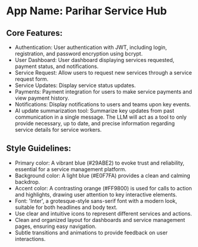 # **App Name**: Parihar Service Hub

## Core Features:

- Authentication: User authentication with JWT, including login, registration, and password encryption using bcrypt.
- User Dashboard: User dashboard displaying services requested, payment status, and notifications.
- Service Request: Allow users to request new services through a service request form.
- Service Updates: Display service status updates.
- Payments: Payment integration for users to make service payments and view payment history.
- Notifications: Display notifications to users and teams upon key events.
- AI update summarization tool: Summarize key updates from past communication in a single message. The LLM will act as a tool to only provide necessary, up to date, and precise information regarding service details for service workers.

## Style Guidelines:

- Primary color: A vibrant blue (#29ABE2) to evoke trust and reliability, essential for a service management platform.
- Background color: A light blue (#E0F7FA) provides a clean and calming backdrop.
- Accent color: A contrasting orange (#FF9800) is used for calls to action and highlights, drawing user attention to key interactive elements.
- Font: 'Inter', a grotesque-style sans-serif font with a modern look, suitable for both headlines and body text.
- Use clear and intuitive icons to represent different services and actions.
- Clean and organized layout for dashboards and service management pages, ensuring easy navigation.
- Subtle transitions and animations to provide feedback on user interactions.